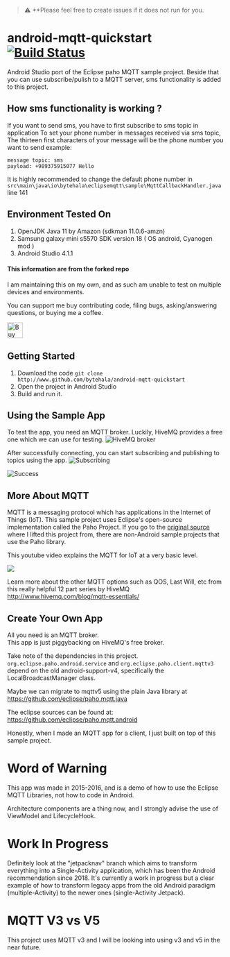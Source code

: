 > :warning: **Please feel free to create issues if it does not run for you.
# android-mqtt-quickstart [![Build Status](https://travis-ci.org/bytehala/android-mqtt-quickstart.svg?branch=master)](https://travis-ci.org/bytehala/android-mqtt-quickstart)
Android Studio port of the Eclipse paho MQTT sample project.
Beside that you can use subscribe/pulish to a MQTT server, sms functionality is added to this project.


## How sms functionality is working ?
If you want to send sms, you have to first subscribe to sms topic in application
To set your phone number in messages received via sms topic, The thirteen first characters of your message will be the phone number you want to send
example:
```
message topic: sms
payload: +989375915077 Hello
```


It is highly recommended to change the default phone number in ```src\main\java\io\bytehala\eclipsemqtt\sample\MqttCallbackHandler.java``` line 141

## Environment Tested On
1. OpenJDK Java 11 by Amazon (sdkman 11.0.6-amzn)
2. Samsung galaxy mini s5570 SDK version 18 ( OS android, Cyanogen mod )
3. Android Studio 4.1.1

#### This information are from the forked repo

I am maintaining this on my own, and as such am unable to test on multiple devices and environments.

You can support me buy contributing code, filing bugs, asking/answering questions, or buying me a coffee.

<a href='https://ko-fi.com/bytehala' target='_blank'>
  <img height='36' style='border:0px;height:36px;' src='https://az743702.vo.msecnd.net/cdn/kofi3.png?v=2' border='0' alt='Buy Me a Coffee at ko-fi.com' />
</a>

## Getting Started
1. Download the code `git clone http://www.github.com/bytehala/android-mqtt-quickstart`
2. Open the project in Android Studio
3. Build and run it.

## Using the Sample App
To test the app, you need an MQTT broker. Luckily, HiveMQ provides a free one which we can use for testing.
![HiveMQ broker](http://i.imgur.com/zStIVr4.png "MQTT Settings")

After successfully connecting, you can start subscribing and publishing to topics using the app.
![Subscribing](http://i.imgur.com/dPSryih.png "Subscribing")

![Success](http://i.imgur.com/gao1R0x.png "Success")

## More About MQTT
MQTT is a messaging protocol which has applications in the Internet of Things (IoT).
This sample project uses Eclipse's open-source implementation called the Paho Project.
If you go to the [original source](https://github.com/eclipse/paho.mqtt.java) where I lifted this project from, there are non-Android sample projects that use the Paho library.

This youtube video explains the MQTT for IoT at a very basic level.

[![](http://img.youtube.com/vi/1XzC3WqmiBs/0.jpg)](http://www.youtube.com/watch?v=1XzC3WqmiBs "Basics of MQTT IoT")

Learn more about the other MQTT options such as QOS, Last Will, etc from this really helpful 12 part series by HiveMQ
http://www.hivemq.com/blog/mqtt-essentials/

## Create Your Own App
All you need is an MQTT broker.  
This app is just piggybacking on HiveMQ's free broker.

Take note of the dependencies in this project.
`org.eclipse.paho.android.service` and `org.eclipse.paho.client.mqttv3` depend on the old android-support-v4, specifically the LocalBroadcastManager class.

Maybe we can migrate to mqttv5 using the plain Java library at https://github.com/eclipse/paho.mqtt.java

The eclipse sources can be found at:
https://github.com/eclipse/paho.mqtt.android

Honestly, when I made an MQTT app for a client, I just built on top of this sample project.

# Word of Warning
This app was made in 2015-2016, and is a demo of how to use the Eclipse MQTT Libraries, not how to code in Android.

Architecture components are a thing now, and I strongly advise the use of ViewModel and LifecycleHook.

# Work In Progress
Definitely look at the "jetpacknav" branch which aims to transform everything into a Single-Activity application, which has been the Android recommendation since 2018. It's currently a work in progress but a clear example of how to transform legacy apps from the old Android paradigm (multiple-Activity) to the newer ones (single-Activity Jetpack).

# MQTT V3 vs V5
This project uses MQTT v3 and I will be looking into using v3 and v5 in the near future.